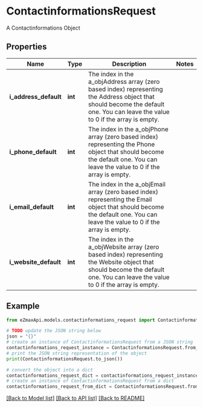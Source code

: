 # ContactinformationsRequest

A Contactinformations Object

## Properties

Name | Type | Description | Notes
------------ | ------------- | ------------- | -------------
**i_address_default** | **int** | The index in the a_objAddress array (zero based index) representing the Address object that should become the default one.  You can leave the value to 0 if the array is empty. | 
**i_phone_default** | **int** | The index in the a_objPhone array (zero based index) representing the Phone object that should become the default one.  You can leave the value to 0 if the array is empty. | 
**i_email_default** | **int** | The index in the a_objEmail array (zero based index) representing the Email object that should become the default one.  You can leave the value to 0 if the array is empty. | 
**i_website_default** | **int** | The index in the a_objWebsite array (zero based index) representing the Website object that should become the default one.  You can leave the value to 0 if the array is empty. | 

## Example

```python
from eZmaxApi.models.contactinformations_request import ContactinformationsRequest

# TODO update the JSON string below
json = "{}"
# create an instance of ContactinformationsRequest from a JSON string
contactinformations_request_instance = ContactinformationsRequest.from_json(json)
# print the JSON string representation of the object
print(ContactinformationsRequest.to_json())

# convert the object into a dict
contactinformations_request_dict = contactinformations_request_instance.to_dict()
# create an instance of ContactinformationsRequest from a dict
contactinformations_request_from_dict = ContactinformationsRequest.from_dict(contactinformations_request_dict)
```
[[Back to Model list]](../README.md#documentation-for-models) [[Back to API list]](../README.md#documentation-for-api-endpoints) [[Back to README]](../README.md)


